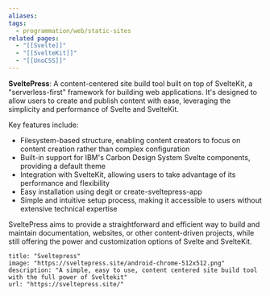 ```yaml
---
aliases: 
tags:
  - programmation/web/static-sites
related pages:
  - "[[Svelte]]"
  - "[[SvelteKit]]"
  - "[[UnoCSS]]"
---
```

**SveltePress**: A content-centered site build tool built on top of SvelteKit, a "serverless-first" framework for building web applications. It's designed to allow users to create and publish content with ease, leveraging the simplicity and performance of Svelte and SvelteKit.

Key features include:

* Filesystem-based structure, enabling content creators to focus on content creation rather than complex configuration
* Built-in support for IBM's Carbon Design System Svelte components, providing a default theme
* Integration with SvelteKit, allowing users to take advantage of its performance and flexibility
* Easy installation using degit or create-sveltepress-app
* Simple and intuitive setup process, making it accessible to users without extensive technical expertise

SveltePress aims to provide a straightforward and efficient way to build and maintain documentation, websites, or other content-driven projects, while still offering the power and customization options of Svelte and SvelteKit.

```embed
title: "Sveltepress"
image: "https://sveltepress.site/android-chrome-512x512.png"
description: "A simple, easy to use, content centered site build tool with the full power of Sveltekit"
url: "https://sveltepress.site/"
```

